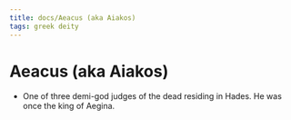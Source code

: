 ```yaml
---
title: docs/Aeacus (aka Aiakos)
tags: greek deity
---
```


# Aeacus (aka Aiakos) 
- One of three demi-god judges of the dead residing in Hades. He was once the king of Aegina.